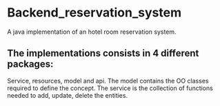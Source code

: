 # Backend_reservation_system
A java implementation of an hotel room reservation system.
## The implementations consists in 4 different packages:
Service, resources, model and api.
The model contains the OO classes required to define the concept. The service is the collection of 
functions needed to add, update, delete the entities.
